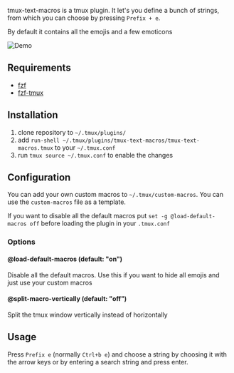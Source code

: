 tmux-text-macros is a tmux plugin. It let's you define a bunch of strings, from which you can choose by pressing `Prefix + e`.

By default it contains all the emojis and a few emoticons

![Demo](https://raw.githubusercontent.com/Neo-Oli/tmux-text-macros/master/demo.gif)

## Requirements

* [fzf](https://github.com/junegunn/fzf)
* [fzf-tmux](https://github.com/junegunn/fzf#fzf-tmux-script)

## Installation

1. clone repository to `~/.tmux/plugins/`
2. add `run-shell ~/.tmux/plugins/tmux-text-macros/tmux-text-macros.tmux` to your `~/.tmux.conf`
3. run `tmux source ~/.tmux.conf` to enable the changes

## Configuration

You can add your own custom macros to `~/.tmux/custom-macros`. You can use the `custom-macros` file as a template.

If you want to disable all the default macros put `set -g @load-default-macros off` before loading the plugin in your `.tmux.conf`

### Options

#### @load-default-macros (default: "on")

Disable all the default macros. Use this if you want to hide all emojis and just use your custom macros

#### @split-macro-vertically (default: "off")

Split the tmux window vertically instead of horizontally

## Usage

Press `Prefix e` (normally `Ctrl+b e`) and choose a string by choosing it with the arrow keys or by entering a search string and press enter.
